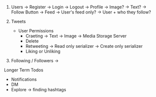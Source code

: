1. Users
   -> Register
   -> Login
   -> Logout
   -> Profile
   -> Image?
   -> Text?
   -> Follow Button
   -> Feed
   -> User's feed only?
   -> User + who they follow?

2. Tweets

   - User Permissions
     - Craeting
       -> Text
       -> Image -> Media Storage Server
     - Delete
     - Retweeting
       -> Read only serializer
       -> Create only serializer
     - Liking or Unliking

3) Following / Followers
   ->

Longer Term Todos

- Notifications
- DM
- Explore -> finding hashtags
